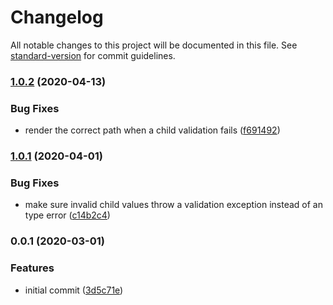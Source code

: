 # Changelog

All notable changes to this project will be documented in this file. See [standard-version](https://github.com/conventional-changelog/standard-version) for commit guidelines.

### [1.0.2](https://github.com/Neunerlei/options-php/compare/v1.0.1...v1.0.2) (2020-04-13)


### Bug Fixes

* render the correct path when a child validation fails ([f691492](https://github.com/Neunerlei/options-php/commit/f6914928992e96620c72957939a0145a116a4d8b))

### [1.0.1](https://github.com/Neunerlei/options-php/compare/v1.0.0...v1.0.1) (2020-04-01)


### Bug Fixes

* make sure invalid child values throw a validation exception instead of an type error ([c14b2c4](https://github.com/Neunerlei/options-php/commit/c14b2c43c5352edd701df0fbaee4b5e00d74bac4))

### 0.0.1 (2020-03-01)


### Features

* initial commit ([3d5c71e](https://github.com/Neunerlei/options-php/commit/3d5c71e7ab3e2669b488845871cc1fe1d6676182))
